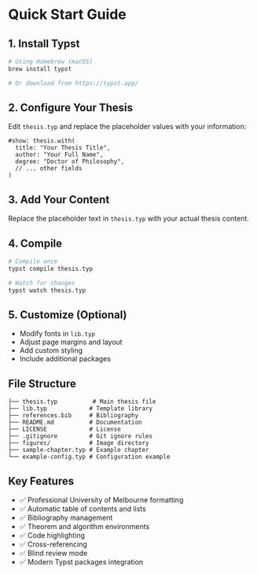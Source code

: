 # Quick Start Guide

## 1. Install Typst
```bash
# Using Homebrew (macOS)
brew install typst

# Or download from https://typst.app/
```

## 2. Configure Your Thesis
Edit `thesis.typ` and replace the placeholder values with your information:

```typst
#show: thesis.with(
  title: "Your Thesis Title",
  author: "Your Full Name",
  degree: "Doctor of Philosophy",
  // ... other fields
)
```

## 3. Add Your Content
Replace the placeholder text in `thesis.typ` with your actual thesis content.

## 4. Compile
```bash
# Compile once
typst compile thesis.typ

# Watch for changes
typst watch thesis.typ
```

## 5. Customize (Optional)
- Modify fonts in `lib.typ`
- Adjust page margins and layout
- Add custom styling
- Include additional packages

## File Structure
```
├── thesis.typ          # Main thesis file
├── lib.typ            # Template library
├── references.bib     # Bibliography
├── README.md          # Documentation
├── LICENSE            # License
├── .gitignore         # Git ignore rules
├── figures/           # Image directory
├── sample-chapter.typ # Example chapter
└── example-config.typ # Configuration example
```

## Key Features
- ✅ Professional University of Melbourne formatting
- ✅ Automatic table of contents and lists
- ✅ Bibliography management
- ✅ Theorem and algorithm environments
- ✅ Code highlighting
- ✅ Cross-referencing
- ✅ Blind review mode
- ✅ Modern Typst packages integration
